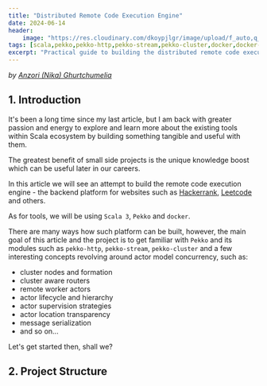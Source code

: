 ```yaml
---
title: "Distributed Remote Code Execution Engine"
date: 2024-06-14
header:
    image: "https://res.cloudinary.com/dkoypjlgr/image/upload/f_auto,q_auto:good,c_auto,w_1200,h_300,g_auto,fl_progressive/v1715952116/blog_cover_large_phe6ch.jpg"
tags: [scala,pekko,pekko-http,pekko-stream,pekko-cluster,docker,docker-compose,scala3]
excerpt: "Practical guide to building the distributed remote code execution engine in Scala and Pekko"
---
```


_by [Anzori (Nika) Ghurtchumelia](https://github.com/ghurtchu)_

## 1. Introduction

It's been a long time since my last article, but I am back with greater passion and energy to explore and learn more about the existing tools within Scala ecosystem by building something tangible and useful with them.

The greatest benefit of small side projects is the unique knowledge boost which can be useful later in our careers.

In this article we will see an attempt to build the remote code execution engine - the backend platform for websites such as [Hackerrank](https://hackerrank.com), [Leetcode](https://leetcode.com) and others.

As for tools, we will be using `Scala 3`, `Pekko` and `docker`.

There are many ways how such platform can be built, however, the main goal of this article and the project is to get familiar with `Pekko` and its modules such as `pekko-http`, `pekko-stream`, `pekko-cluster` and a few interesting concepts revolving around actor model concurrency, such as: 
- cluster nodes and formation
- cluster aware routers
- remote worker actors
- actor lifecycle and hierarchy
- actor supervision strategies
- actor location transparency
- message serialization
- and so on...

Let's get started then, shall we?

## 2. Project Structure




